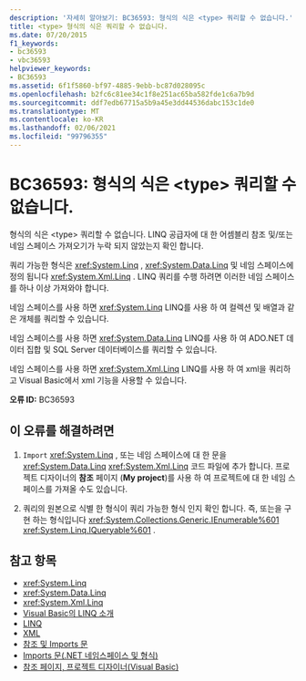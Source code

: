 ```yaml
---
description: '자세히 알아보기: BC36593: 형식의 식은 <type> 쿼리할 수 없습니다.'
title: <type> 형식의 식은 쿼리할 수 없습니다.
ms.date: 07/20/2015
f1_keywords:
- bc36593
- vbc36593
helpviewer_keywords:
- BC36593
ms.assetid: 6f1f5860-bf97-4885-9ebb-bc87d028095c
ms.openlocfilehash: b2fc6c81ee34c1f8e251ac65ba582fde1c6a7b9d
ms.sourcegitcommit: ddf7edb67715a5b9a45e3dd44536dabc153c1de0
ms.translationtype: MT
ms.contentlocale: ko-KR
ms.lasthandoff: 02/06/2021
ms.locfileid: "99796355"
---
```

# <a name="bc36593-expression-of-type-type-is-not-queryable"></a>BC36593: 형식의 식은 \<type> 쿼리할 수 없습니다.

형식의 식은 \<type> 쿼리할 수 없습니다. LINQ 공급자에 대 한 어셈블리 참조 및/또는 네임 스페이스 가져오기가 누락 되지 않았는지 확인 합니다.

 쿼리 가능한 형식은 <xref:System.Linq> , <xref:System.Data.Linq> 및 네임 스페이스에 정의 됩니다 <xref:System.Xml.Linq> . LINQ 쿼리를 수행 하려면 이러한 네임 스페이스를 하나 이상 가져와야 합니다.

 네임 스페이스를 사용 하면 <xref:System.Linq> LINQ를 사용 하 여 컬렉션 및 배열과 같은 개체를 쿼리할 수 있습니다.

 네임 스페이스를 사용 하면 <xref:System.Data.Linq> LINQ를 사용 하 여 ADO.NET 데이터 집합 및 SQL Server 데이터베이스를 쿼리할 수 있습니다.

 네임 스페이스를 사용 하면 <xref:System.Xml.Linq> LINQ를 사용 하 여 xml을 쿼리하고 Visual Basic에서 xml 기능을 사용할 수 있습니다.

 **오류 ID:** BC36593

## <a name="to-correct-this-error"></a>이 오류를 해결하려면

1. `Import` <xref:System.Linq> , 또는 네임 스페이스에 대 한 문을 <xref:System.Data.Linq> <xref:System.Xml.Linq> 코드 파일에 추가 합니다. 프로젝트 디자이너의 **참조** 페이지 (**My project**)를 사용 하 여 프로젝트에 대 한 네임 스페이스를 가져올 수도 있습니다.

2. 쿼리의 원본으로 식별 한 형식이 쿼리 가능한 형식 인지 확인 합니다. 즉, 또는을 구현 하는 형식입니다 <xref:System.Collections.Generic.IEnumerable%601> <xref:System.Linq.IQueryable%601> .

## <a name="see-also"></a>참고 항목

- <xref:System.Linq>
- <xref:System.Data.Linq>
- <xref:System.Xml.Linq>
- [Visual Basic의 LINQ 소개](../../programming-guide/language-features/linq/introduction-to-linq.md)
- [LINQ](../../programming-guide/language-features/linq/index.md)
- [XML](../../programming-guide/language-features/xml/index.md)
- [참조 및 Imports 문](../../programming-guide/program-structure/references-and-the-imports-statement.md)
- [Imports 문(.NET 네임스페이스 및 형식)](../statements/imports-statement-net-namespace-and-type.md)
- [참조 페이지, 프로젝트 디자이너(Visual Basic)](/visualstudio/ide/reference/references-page-project-designer-visual-basic)
